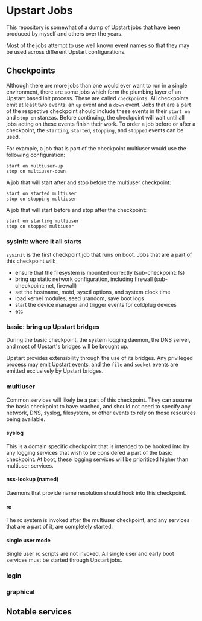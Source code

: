 # Upstart Jobs

This repository is somewhat of a dump of Upstart jobs that have been produced by myself and others over the years.

Most of the jobs attempt to use well known event names so that they may be used across different Upstart configurations.

## Checkpoints

Although there are more jobs than one would ever want to run in a single environment, there are some jobs which form the plumbing layer of an Upstart based init process. These are called `checkpoints`. All checkpoints emit at least two events: an `up` event and a `down` event. Jobs that are a part of the respective checkpoint should include these events in their `start on` and `stop on` stanzas. Before continuing, the checkpoint will wait until all jobs acting on these events finish their work. To order a job before or after a checkpoint, the `starting`, `started`, `stopping`, and `stopped` events can be used.

For example, a job that is part of the checkpoint multiuser would use the following configuration:

    start on multiuser-up
    stop on multiuser-down

A job that will start after and stop before the multiuser checkpoint:

    start on started multiuser
    stop on stopping multiuser

A job that will start before and stop after the checkpoint:

    start on starting multiuser
    stop on stopped multiuser

### sysinit: where it all starts

`sysinit` is the first checkpoint job that runs on boot. Jobs that are a part of this checkpoint will:

* ensure that the filesystem is mounted correctly (sub-checkpoint: fs)
* bring up static network configuration, including firewall (sub-checkpoint: net, firewall)
* set the hostname, motd, sysctl options, and system clock time
* load kernel modules, seed urandom, save boot logs
* start the device manager and trigger events for coldplug devices
* etc

### basic: bring up Upstart bridges

During the basic checkpoint, the system logging daemon, the DNS server, and most of Upstart's bridges will be brought up.

Upstart provides extensibility through the use of its bridges. Any privileged process may emit Upstart events, and the `file` and `socket` events are emitted exclusively by Upstart bridges.

### multiuser

Common services will likely be a part of this checkpoint. They can assume the basic checkpoint to have reached, and should not need to specify any network, DNS, syslog, filesystem, or other events to rely on those resources being available.

#### syslog

This is a domain specific checkpoint that is intended to be hooked into by any logging services that wish to be considered a part of the basic checkpoint. At boot, these logging services will be prioritized higher than multiuser services.

#### nss-lookup (named)

Daemons that provide name resolution should hook into this checkpoint.

#### rc

The rc system is invoked after the multiuser checkpoint, and any services that are a part of it, are completely started.

#### single user mode

Single user rc scripts are not invoked. All single user and early boot services must be started through Upstart jobs.

### login

### graphical

## Notable services
